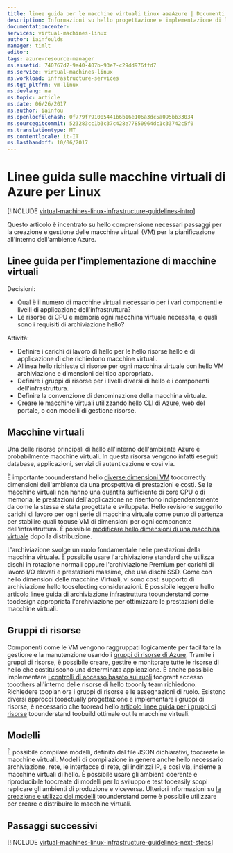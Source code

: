 ```yaml
---
title: linee guida per le macchine virtuali Linux aaaAzure | Documenti Microsoft
description: Informazioni su hello progettazione e implementazione di linee guida fondamentali per la distribuzione di macchine virtuali Linux in Azure
documentationcenter: 
services: virtual-machines-linux
author: iainfoulds
manager: timlt
editor: 
tags: azure-resource-manager
ms.assetid: 740767d7-9a40-407b-93e7-c29dd976ffd7
ms.service: virtual-machines-linux
ms.workload: infrastructure-services
ms.tgt_pltfrm: vm-linux
ms.devlang: na
ms.topic: article
ms.date: 06/26/2017
ms.author: iainfou
ms.openlocfilehash: 0f779f791005441b6b16e106a3dc5a095bb33034
ms.sourcegitcommit: 523283cc1b3c37c428e77850964dc1c33742c5f0
ms.translationtype: MT
ms.contentlocale: it-IT
ms.lasthandoff: 10/06/2017
---
```

# <a name="azure-virtual-machines-guidelines-for-linux"></a>Linee guida sulle macchine virtuali di Azure per Linux
[!INCLUDE [virtual-machines-linux-infrastructure-guidelines-intro](../../../includes/virtual-machines-linux-infrastructure-guidelines-intro.md)]

Questo articolo è incentrato su hello comprensione necessari passaggi per la creazione e gestione delle macchine virtuali (VM) per la pianificazione all'interno dell'ambiente Azure.

## <a name="implementation-guidelines-for-vms"></a>Linee guida per l'implementazione di macchine virtuali
Decisioni:

* Qual è il numero di macchine virtuali necessario per i vari componenti e livelli di applicazione dell'infrastruttura?
* Le risorse di CPU e memoria ogni macchina virtuale necessita, e quali sono i requisiti di archiviazione hello?

Attività:

* Definire i carichi di lavoro di hello per le hello risorse hello e di applicazione di che richiedono macchine virtuali.
* Allinea hello richieste di risorse per ogni macchina virtuale con hello VM archiviazione e dimensioni del tipo appropriato.
* Definire i gruppi di risorse per i livelli diversi di hello e i componenti dell'infrastruttura.
* Definire la convenzione di denominazione della macchina virtuale.
* Creare le macchine virtuali utilizzando hello CLI di Azure, web del portale, o con modelli di gestione risorse.

## <a name="virtual-machines"></a>Macchine virtuali
Una delle risorse principali di hello all'interno dell'ambiente Azure è probabilmente macchine virtuali. In questa risorsa vengono infatti eseguiti database, applicazioni, servizi di autenticazione e così via.

È importante toounderstand hello [diverse dimensioni VM](sizes.md) toocorrectly dimensioni dell'ambiente da una prospettiva di prestazioni e costi. Se le macchine virtuali non hanno una quantità sufficiente di core CPU o di memoria, le prestazioni dell'applicazione ne risentono indipendentemente da come la stessa è stata progettata e sviluppata. Hello revisione suggerito carichi di lavoro per ogni serie di macchina virtuale come punto di partenza per stabilire quali toouse VM di dimensioni per ogni componente dell'infrastruttura. È possibile [modificare hello dimensioni di una macchina virtuale](change-vm-size.md) dopo la distribuzione.

L'archiviazione svolge un ruolo fondamentale nelle prestazioni della macchina virtuale. È possibile usare l'archiviazione standard che utilizza dischi in rotazione normali oppure l'archiviazione Premium per carichi di lavoro I/O elevati e prestazioni massime, che usa dischi SSD. Come con hello dimensioni delle macchine Virtuali, vi sono costi supporto di archiviazione hello tooselecting considerazioni. È possibile leggere hello [articolo linee guida di archiviazione infrastruttura](infrastructure-storage-solutions-guidelines.md) toounderstand come toodesign appropriata l'archiviazione per ottimizzare le prestazioni delle macchine virtuali.

## <a name="resource-groups"></a>Gruppi di risorse
Componenti come le VM vengono raggruppati logicamente per facilitare la gestione e la manutenzione usando i [gruppi di risorse di Azure](../../azure-resource-manager/resource-group-overview.md). Tramite i gruppi di risorse, è possibile creare, gestire e monitorare tutte le risorse di hello che costituiscono una determinata applicazione. È anche possibile implementare [i controlli di accesso basato sui ruoli](../../active-directory/role-based-access-control-what-is.md) toogrant accesso tooothers all'interno delle risorse di hello tooonly team richiedono. Richiedere tooplan ora i gruppi di risorse e le assegnazioni di ruolo. Esistono diversi approcci tooactually progettazione e implementare i gruppi di risorse, è necessario che tooread hello [articolo linee guida per i gruppi di risorse](infrastructure-resource-groups-guidelines.md) toounderstand toobuild ottimale out le macchine virtuali.

## <a name="templates"></a>Modelli
È possibile compilare modelli, definito dal file JSON dichiarativi, toocreate le macchine virtuali. Modelli di compilazione in genere anche hello necessario archiviazione, rete, le interfacce di rete, gli indirizzi IP, e così via, insieme a macchine virtuali di hello. È possibile usare gli ambienti coerente e riproducibile toocreate di modelli per lo sviluppo e test tooeasily scopi replicare gli ambienti di produzione e viceversa. Ulteriori informazioni su [la creazione e utilizzo dei modelli](../../azure-resource-manager/resource-group-overview.md#template-deployment) toounderstand come è possibile utilizzare per creare e distribuire le macchine virtuali.

## <a name="next-steps"></a>Passaggi successivi
[!INCLUDE [virtual-machines-linux-infrastructure-guidelines-next-steps](../../../includes/virtual-machines-linux-infrastructure-guidelines-next-steps.md)]

